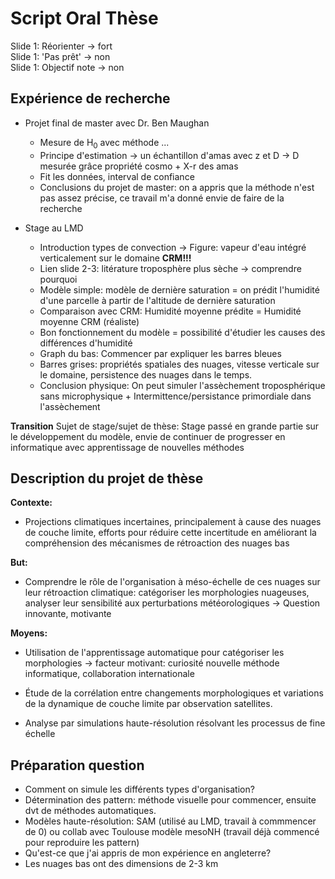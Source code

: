 # Script Oral Thèse

Slide 1: Réorienter -> fort  
Slide 1: 'Pas prêt' -> non  
Slide 1: Objectif note -> non

## Expérience de recherche

- Projet final de master avec Dr. Ben Maughan
  - Mesure de H<sub>0</sub> avec méthode ...
  - Principe d'estimation -> un échantillon d'amas avec z et D -> D mesurée grâce propriété cosmo + X-r des amas
  - Fit les données, interval de confiance
  - Conclusions du projet de master: on a appris que la méthode n'est pas assez précise, ce travail m'a donné envie de faire de la recherche

- Stage au LMD

  - Introduction types de convection -> Figure: vapeur d'eau intégré verticalement sur le domaine  **CRM!!!**
  - Lien slide 2-3: litérature troposphère plus sèche -> comprendre pourquoi
  - Modèle simple: modèle de dernière saturation = on prédit l'humidité d'une parcelle à partir de l'altitude de dernière saturation
  - Comparaison avec CRM: Humidité moyenne prédite = Humidité moyenne CRM (réaliste)
  - Bon fonctionnement du modèle = possibilité d'étudier les causes des différences d'humidité
  - Graph du bas: Commencer par expliquer les barres bleues
  - Barres grises: propriétés spatiales des nuages, vitesse verticale sur le domaine, persistence des nuages dans le temps.
  - Conclusion physique: On peut simuler l'assèchement troposphérique sans microphysique + Intermittence/persistance primordiale dans l'assèchement

**Transition** Sujet de stage/sujet de thèse: Stage passé en grande partie sur le développement du modèle, envie de continuer de progresser en informatique avec apprentissage de nouvelles méthodes

## Description du projet de thèse

**Contexte:**

- Projections climatiques incertaines, principalement à cause des nuages de couche limite, efforts pour réduire cette incertitude en améliorant la compréhension des mécanismes de rétroaction des nuages bas

**But:**

- Comprendre le rôle de l'organisation à méso-échelle de ces nuages sur leur rétroaction climatique: catégoriser les morphologies nuageuses, analyser leur sensibilité aux perturbations météorologiques -> Question innovante, motivante

**Moyens:**

- Utilisation de l'apprentissage automatique pour catégoriser les morphologies -> facteur motivant: curiosité nouvelle méthode informatique, collaboration internationale

- Étude de la corrélation entre changements morphologiques et variations de la dynamique de couche limite par observation satellites.

- Analyse par simulations haute-résolution résolvant les processus de
    fine échelle

## Préparation question

- Comment on simule les différents types d'organisation?
- Détermination des pattern: méthode visuelle pour commencer, ensuite dvt de méthodes automatiques.
- Modèles haute-résolution: SAM (utilisé au LMD, travail à commmencer de 0) ou collab avec Toulouse modèle mesoNH (travail déjà commencé pour reproduire les pattern)
- Qu'est-ce que j'ai appris de mon expérience en angleterre?
- Les nuages bas ont des dimensions de 2-3 km
